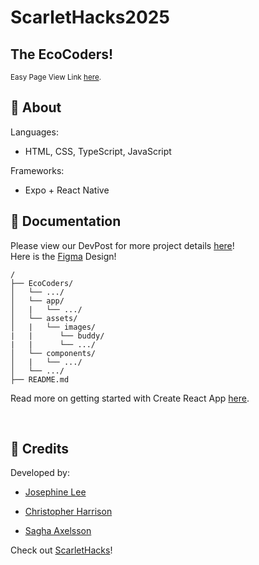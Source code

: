 # ScarletHacks2025
## The EcoCoders!
<sup> Easy Page View Link <a href="https://abyssaldragonz.github.io/ScarletHacks2025/home" target="_blank">here</a>.

## 🚀 About



Languages: 
- HTML, CSS, TypeScript, JavaScript <br>

Frameworks: 
- Expo + React Native


## 📜 Documentation
Please view our DevPost for more project details [here](https://devpost.com/software/ecopet-41f6ms)! <br>
Here is the [Figma](https://www.figma.com/design/A4zJTRaAtsq5UDA8iMZ38z/ScarletHacks2025?node-id=9-54&t=bJDsrLboMgCFyKLv-1) Design!
```
/
├── EcoCoders/
│   └── .../
│   └── app/
│   |   └── .../
│   └── assets/
│   |   └── images/
|   |      └── buddy/
|   |      └── .../
│   └── components/
│   |   └── .../
│   └── .../
├── README.md
```
Read more on getting started with Create React App [here](./EcoCoders/README.md). <br>

<br>

## 🔔 Credits
Developed by: 

- [Josephine Lee](https://github.com/abyssaldragonz) 

- [Christopher Harrison](https://github.com/toppiTheThinker/) 

- [Sagha Axelsson](https://www.linkedin.com/in/sagha-axelsson/) 

Check out [ScarletHacks](https://www.scarlethacks.com/)!
<br> <br> <br>
